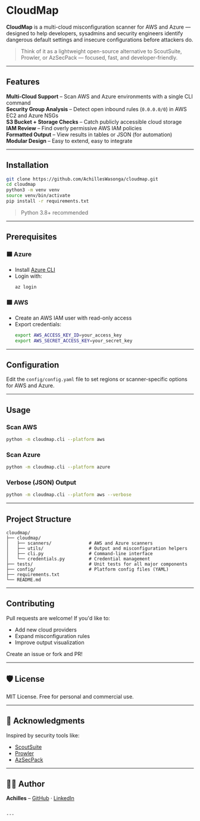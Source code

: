 # CloudMap

**CloudMap** is a multi-cloud misconfiguration scanner for AWS and Azure — designed to help developers, sysadmins and security engineers identify dangerous default settings and insecure configurations before attackers do.

> Think of it as a lightweight open-source alternative to ScoutSuite, Prowler, or AzSecPack — focused, fast, and developer-friendly.

---

## Features

**Multi-Cloud Support** – Scan AWS and Azure environments with a single CLI command  
**Security Group Analysis** – Detect open inbound rules (`0.0.0.0/0`) in AWS EC2 and Azure NSGs  
**S3 Bucket + Storage Checks** – Catch publicly accessible cloud storage  
**IAM Review** – Find overly permissive AWS IAM policies  
**Formatted Output** – View results in tables or JSON (for automation)  
**Modular Design** – Easy to extend, easy to integrate

---

## Installation

```bash
git clone https://github.com/AchillesWasonga/cloudmap.git
cd cloudmap
python3 -m venv venv
source venv/bin/activate
pip install -r requirements.txt
```

> Python 3.8+ recommended

---

## Prerequisites

### 🟦 Azure
- Install [Azure CLI](https://learn.microsoft.com/en-us/cli/azure/install-azure-cli)
- Login with:
  ```bash
  az login
  ```

### 🟥 AWS
- Create an AWS IAM user with read-only access
- Export credentials:
  ```bash
  export AWS_ACCESS_KEY_ID=your_access_key
  export AWS_SECRET_ACCESS_KEY=your_secret_key
  ```

---

## Configuration

Edit the `config/config.yaml` file to set regions or scanner-specific options for AWS and Azure.

---

## Usage

### Scan AWS
```bash
python -m cloudmap.cli --platform aws
```

### Scan Azure
```bash
python -m cloudmap.cli --platform azure
```

### Verbose (JSON) Output
```bash
python -m cloudmap.cli --platform aws --verbose
```

---

## Project Structure

```
cloudmap/
├── cloudmap/
│   ├── scanners/              # AWS and Azure scanners
│   ├── utils/                 # Output and misconfiguration helpers
│   ├── cli.py                 # Command-line interface
│   └── credentials.py         # Credential management
├── tests/                     # Unit tests for all major components
├── config/                    # Platform config files (YAML)
├── requirements.txt
└── README.md
```

---

## Contributing

Pull requests are welcome! If you'd like to:
- Add new cloud providers
- Expand misconfiguration rules
- Improve output visualization

Create an issue or fork and PR!

---

## 🛡️ License

MIT License. Free for personal and commercial use.

---

## 💬 Acknowledgments

Inspired by security tools like:
- [ScoutSuite](https://github.com/nccgroup/ScoutSuite)
- [Prowler](https://github.com/prowler-cloud/prowler)
- [AzSecPack](https://github.com/azsec/azure-security-pack)

---

## 👨‍💻 Author

**Achilles** – [GitHub](https://github.com/AchillesWasonga) · [LinkedIn](https://www.linkedin.com/in/allan-wasonga-2b31252bb/)

```

---

